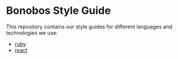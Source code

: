 # Bonobos Style Guide

This repository contains our style guides for different languages and technologies we use:

* [ruby](ruby.md)
* [react](react.md)
